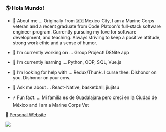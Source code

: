 ### 🌎 Hola Mundo! 
 
- 🦒 About me ...  Originally from 🇲🇽 Mexico City, I am a Marine Corps veteran and a recent graduate from Code Platoon's full-stack software engineer program. Currently pursuing my love for software development, and teaching. Always striving to keep a positive attitude, strong work ethic and a sense of humor.
                   
- 🔭 I’m currently working on ...  Group Project! D8Nite app
- 🌱 I’m currently learning ...    Python, OOP, SQL, Vue.js
- 🤔 I’m looking for help with ... Redux/Thunk. I curse thee. Dishonor on you. Dishonor on your cow.
- 💬 Ask me about ...              React-Native, basketball, jiujitsu  
- ⚡ Fun fact: ...                  Mi familia es de Guadalajara pero crecí en la Ciudad de México and I am a Marine Corps Vet 

🦒 [Personal Website](https://giraffecoder.com) <br/>


<a href="https://www.linkedin.com/in/cristian-baeza-1229b5126/">
    <img src="https://img.shields.io/badge/linkedin-%230077B5.svg?&style=for-the-badge&logo=linkedin&logoColor=white" />
  </a>
  
  
<!--
**Cristian-Baeza/Cristian-Baeza** is a ✨ _special_ ✨ repository because its `README.md` (this file) appears on your GitHub profile.

-->
